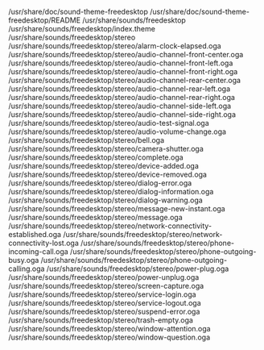 /usr/share/doc/sound-theme-freedesktop
/usr/share/doc/sound-theme-freedesktop/README
/usr/share/sounds/freedesktop
/usr/share/sounds/freedesktop/index.theme
/usr/share/sounds/freedesktop/stereo
/usr/share/sounds/freedesktop/stereo/alarm-clock-elapsed.oga
/usr/share/sounds/freedesktop/stereo/audio-channel-front-center.oga
/usr/share/sounds/freedesktop/stereo/audio-channel-front-left.oga
/usr/share/sounds/freedesktop/stereo/audio-channel-front-right.oga
/usr/share/sounds/freedesktop/stereo/audio-channel-rear-center.oga
/usr/share/sounds/freedesktop/stereo/audio-channel-rear-left.oga
/usr/share/sounds/freedesktop/stereo/audio-channel-rear-right.oga
/usr/share/sounds/freedesktop/stereo/audio-channel-side-left.oga
/usr/share/sounds/freedesktop/stereo/audio-channel-side-right.oga
/usr/share/sounds/freedesktop/stereo/audio-test-signal.oga
/usr/share/sounds/freedesktop/stereo/audio-volume-change.oga
/usr/share/sounds/freedesktop/stereo/bell.oga
/usr/share/sounds/freedesktop/stereo/camera-shutter.oga
/usr/share/sounds/freedesktop/stereo/complete.oga
/usr/share/sounds/freedesktop/stereo/device-added.oga
/usr/share/sounds/freedesktop/stereo/device-removed.oga
/usr/share/sounds/freedesktop/stereo/dialog-error.oga
/usr/share/sounds/freedesktop/stereo/dialog-information.oga
/usr/share/sounds/freedesktop/stereo/dialog-warning.oga
/usr/share/sounds/freedesktop/stereo/message-new-instant.oga
/usr/share/sounds/freedesktop/stereo/message.oga
/usr/share/sounds/freedesktop/stereo/network-connectivity-established.oga
/usr/share/sounds/freedesktop/stereo/network-connectivity-lost.oga
/usr/share/sounds/freedesktop/stereo/phone-incoming-call.oga
/usr/share/sounds/freedesktop/stereo/phone-outgoing-busy.oga
/usr/share/sounds/freedesktop/stereo/phone-outgoing-calling.oga
/usr/share/sounds/freedesktop/stereo/power-plug.oga
/usr/share/sounds/freedesktop/stereo/power-unplug.oga
/usr/share/sounds/freedesktop/stereo/screen-capture.oga
/usr/share/sounds/freedesktop/stereo/service-login.oga
/usr/share/sounds/freedesktop/stereo/service-logout.oga
/usr/share/sounds/freedesktop/stereo/suspend-error.oga
/usr/share/sounds/freedesktop/stereo/trash-empty.oga
/usr/share/sounds/freedesktop/stereo/window-attention.oga
/usr/share/sounds/freedesktop/stereo/window-question.oga
